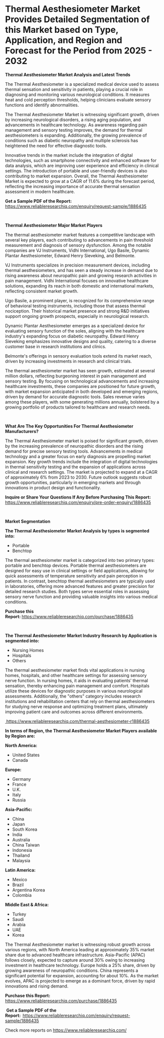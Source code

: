 <p><h1>Thermal Aesthesiometer Market Provides Detailed Segmentation of this Market based on Type, Application, and Region and Forecast for the Period from 2025 - 2032</h1></p><p><strong>Thermal Aesthesiometer Market Analysis and Latest Trends</strong></p>
<p><p>The Thermal Aesthesiometer is a specialized medical device used to assess thermal sensation and sensitivity in patients, playing a crucial role in diagnosing and monitoring various neurological conditions. It measures heat and cold perception thresholds, helping clinicians evaluate sensory functions and identify abnormalities.</p><p>The Thermal Aesthesiometer Market is witnessing significant growth, driven by increasing neurological disorders, a rising aging population, and advancements in healthcare technology. As awareness regarding pain management and sensory testing improves, the demand for thermal aesthesiometers is expanding. Additionally, the growing prevalence of conditions such as diabetic neuropathy and multiple sclerosis has heightened the need for effective diagnostic tools.</p><p>Innovative trends in the market include the integration of digital technologies, such as smartphone connectivity and enhanced software for data analysis, which are improving user experience and efficiency in clinical settings. The introduction of portable and user-friendly devices is also contributing to market expansion. Overall, the Thermal Aesthesiometer Market is expected to grow at a CAGR of 11.6% during the forecast period, reflecting the increasing importance of accurate thermal sensation assessment in modern healthcare.</p></p>
<p><strong>Get a Sample PDF of the Report:&nbsp;</strong> <a href="https://www.reliableresearchiq.com/enquiry/request-sample/1886435?utm_campaign=2926&utm_medium=2&utm_source=Github&utm_content=ia&utm_term=10042025&utm_id=thermal-aesthesiometer">https://www.reliableresearchiq.com/enquiry/request-sample/1886435</a></p>
<p>&nbsp;</p>
<p><strong>Thermal Aesthesiometer Major Market Players</strong></p>
<p><p>The thermal aesthesiometer market features a competitive landscape with several key players, each contributing to advancements in pain threshold measurement and diagnosis of sensory dysfunction. Among the notable companies are VJ Instruments, Vidhi International, Ugo Basile, Dynamic Plantar Aesthesiometer, Edward Henry Sieveking, and Belmonte.</p><p>VJ Instruments specializes in precision measurement devices, including thermal aesthesiometers, and has seen a steady increase in demand due to rising awareness about neuropathic pain and growing research activities in pain management. Vidhi International focuses on innovative healthcare solutions, expanding its reach in both domestic and international markets, reflecting consistent market growth.</p><p>Ugo Basile, a prominent player, is recognized for its comprehensive range of behavioral testing instruments, including those that assess thermal nociception. Their historical market presence and strong R&D initiatives support ongoing growth prospects, especially in neurological research.</p><p>Dynamic Plantar Aesthesiometer emerges as a specialized device for evaluating sensory function of the soles, aligning with the healthcare industry's expanding focus on diabetic neuropathy. Edward Henry Sieveking emphasizes innovative designs and quality, catering to a diverse customer base in research institutions and clinics.</p><p>Belmonte's offerings in sensory evaluation tools extend its market reach, driven by increasing investments in research and clinical trials.</p><p>The thermal aesthesiometer market has seen growth, estimated at several million dollars, reflecting burgeoning interest in pain management and sensory testing. By focusing on technological advancements and increasing healthcare investments, these companies are positioned for future growth, with market expansion anticipated in both developed and emerging regions, driven by demand for accurate diagnostic tools. Sales revenue varies among these players, with some generating millions annually, bolstered by a growing portfolio of products tailored to healthcare and research needs.</p></p>
<p>&nbsp;</p>
<p><strong>What Are The Key Opportunities For Thermal Aesthesiometer Manufacturers?</strong></p>
<p><p>The Thermal Aesthesiometer market is poised for significant growth, driven by the increasing prevalence of neuropathic disorders and the rising demand for precise sensory testing tools. Advancements in medical technology and a greater focus on early diagnosis are propelling market expansion. Key growth trends include the integration of digital technologies in thermal sensitivity testing and the expansion of applications across clinical and research settings. The market is projected to expand at a CAGR of approximately 6% from 2023 to 2030. Future outlook suggests robust growth opportunities, particularly in emerging markets and through innovations in product design and functionality.</p></p>
<p><strong>Inquire or Share Your Questions If Any Before Purchasing This Report:</strong> <a href="https://www.reliableresearchiq.com/enquiry/pre-order-enquiry/1886435?utm_campaign=2926&utm_medium=2&utm_source=Github&utm_content=ia&utm_term=10042025&utm_id=thermal-aesthesiometer">https://www.reliableresearchiq.com/enquiry/pre-order-enquiry/1886435</a></p>
<p>&nbsp;</p>
<p><strong>Market Segmentation</strong></p>
<p><strong>The Thermal Aesthesiometer Market Analysis by types is segmented into:</strong></p>
<p><ul><li>Portable</li><li>Benchtop</li></ul></p>
<p><p>The thermal aesthesiometer market is categorized into two primary types: portable and benchtop devices. Portable thermal aesthesiometers are designed for easy use in clinical settings or field applications, allowing for quick assessments of temperature sensitivity and pain perception in patients. In contrast, benchtop thermal aesthesiometers are typically used in laboratories, offering more advanced features and greater precision for detailed research studies. Both types serve essential roles in assessing sensory nerve function and providing valuable insights into various medical conditions.</p></p>
<p><strong>Purchase this Report:&nbsp;</strong><a href="https://www.reliableresearchiq.com/purchase/1886435?utm_campaign=2926&utm_medium=2&utm_source=Github&utm_content=ia&utm_term=10042025&utm_id=thermal-aesthesiometer">https://www.reliableresearchiq.com/purchase/1886435</a></p>
<p>&nbsp;</p>
<p><strong>The Thermal Aesthesiometer Market Industry Research by Application is segmented into:</strong></p>
<p><ul><li>Nursing Homes</li><li>Hospitals</li><li>Others</li></ul></p>
<p><p>The thermal aesthesiometer market finds vital applications in nursing homes, hospitals, and other healthcare settings for assessing sensory nerve function. In nursing homes, it aids in evaluating patients’ thermal sensation, thereby enhancing pain management and comfort. Hospitals utilize these devices for diagnostic purposes in various neurological assessments. Additionally, the "others" category includes research institutions and rehabilitation centers that rely on thermal aesthesiometers for studying nerve response and optimizing treatment plans, ultimately improving patient care and outcomes across different environments.</p></p>
<p><a href="https://www.reliableresearchiq.com/thermal-aesthesiometer-r1886435?utm_campaign=2926&utm_medium=2&utm_source=Github&utm_content=ia&utm_term=10042025&utm_id=thermal-aesthesiometer">&nbsp;https://www.reliableresearchiq.com/thermal-aesthesiometer-r1886435</a></p>
<p><strong>In terms of Region, the Thermal Aesthesiometer Market Players available by Region are:</strong></p>
<p>
    <p> <strong> North America: </strong>
        <ul>
            <li>United States</li>
            <li>Canada</li>
        </ul>
        </p> 
    <p> <strong> Europe: </strong>
        <ul>
            <li>Germany</li>
            <li>France</li>
            <li>U.K.</li>
            <li>Italy</li>
            <li>Russia</li>
        </ul>
        </p> 
    <p> <strong> Asia-Pacific: </strong>
        <ul>
            <li>China</li>
            <li>Japan</li>
            <li>South Korea</li>
            <li>India</li>
            <li>Australia</li>
            <li>China Taiwan</li>
            <li>Indonesia</li>
            <li>Thailand</li>
            <li>Malaysia</li>
        </ul>
        </p> 
    <p> <strong> Latin America: </strong>
        <ul>
            <li>Mexico</li>
            <li>Brazil</li>
            <li>Argentina Korea</li>
            <li>Colombia</li>
        </ul>
        </p> 
    <p> <strong> Middle East & Africa: </strong>
        <ul>
            <li>Turkey</li>
            <li>Saudi</li>
            <li>Arabia</li>
            <li>UAE</li>
            <li>Korea</li>
        </ul>
    </p>
    </p>
<p><p>The Thermal Aesthesiometer market is witnessing robust growth across various regions, with North America leading at approximately 35% market share due to advanced healthcare infrastructure. Asia-Pacific (APAC) follows closely, expected to capture around 30% owing to increasing investment in healthcare technology. Europe holds a 25% share, driven by growing awareness of neuropathic conditions. China represents a significant potential for expansion, accounting for about 10%. As the market evolves, APAC is projected to emerge as a dominant force, driven by rapid innovations and rising demand.</p></p>
<p><strong>Purchase this Report: </strong><a href="https://www.reliableresearchiq.com/purchase/1886435?utm_campaign=2926&utm_medium=2&utm_source=Github&utm_content=ia&utm_term=10042025&utm_id=thermal-aesthesiometer">https://www.reliableresearchiq.com/purchase/1886435</a></p>
<p>&nbsp;<strong>Get a Sample PDF of the Report:&nbsp;&nbsp;</strong><a href="https://www.reliableresearchiq.com/enquiry/request-sample/1886435?utm_campaign=2926&utm_medium=2&utm_source=Github&utm_content=ia&utm_term=10042025&utm_id=thermal-aesthesiometer">https://www.reliableresearchiq.com/enquiry/request-sample/1886435</a></p>
<p><strong></strong></p>
<p>Check more reports on <a href="https://www.reliableresearchiq.com/?utm_campaign=2926&utm_medium=2&utm_source=Github&utm_content=ia&utm_term=10042025&utm_id=thermal-aesthesiometer">https://www.reliableresearchiq.com/</a></p>
